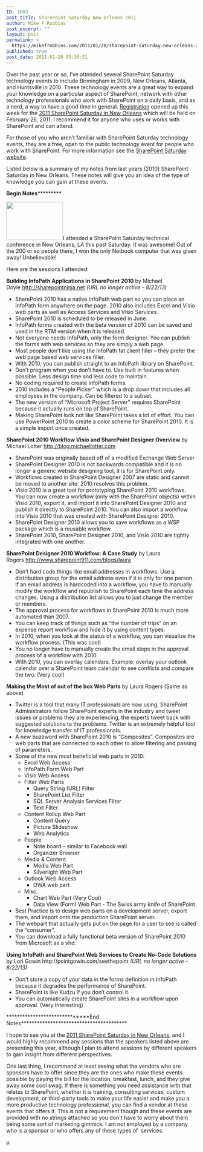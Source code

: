 ```yaml
---
ID: 1603
post_title: SharePoint Saturday New Orleans 2011
author: Mike F Robbins
post_excerpt: ""
layout: post
permalink: >
  https://mikefrobbins.com/2011/01/20/sharepoint-saturday-new-orleans-2011/
published: true
post_date: 2011-01-20 05:30:51
---
```

Over the past year or so, I’ve attended several SharePoint Saturday technology events to include Birmingham in 2009, New Orleans, Atlanta, and Huntsville in 2010. These technology events are a great way to expand your knowledge on a particular aspect of SharePoint, network with other technology professionals who work with SharePoint on a daily basis, and as a nerd, a way to have a good time in general. <a href="http://spsnola2011-ws.eventbrite.com/" target="_blank">Registration</a> opened up this week for the <a href="http://www.sharepointsaturday.org/neworleans/default.aspx" target="_blank">2011 SharePoint Saturday in New Orleans</a> which will be held on February 26, 2011. I recommend it for anyone who uses or works with SharePoint and can attend.

For those of you who aren’t familiar with SharePoint Saturday technology events, they are a free, open to the public technology event for people who work with SharePoint. For more information see the <a href="http://www.sharepointsaturday.org/default.aspx" target="_blank">SharePoint Saturday website</a>.

Listed below is a summary of my notes from last years (2010) SharePoint Saturday in New Orleans. These notes will give you an idea of the type of knowledge you can gain at these events.

******************************Begin Notes***************************************

<a href="http://mikefrobbins.com/wp-content/uploads/2011/01/asus-netbook.jpg"><img class="alignleft size-thumbnail wp-image-1606" title="asus-netbook" alt="" src="http://mikefrobbins.com/wp-content/uploads/2011/01/asus-netbook.jpg?w=150" width="150" height="101" /></a>I attended a SharePoint Saturday technical conference in New Orleans, LA this past Saturday. It was awesome! Out of the 200 or so people there, I won the only Netbook computer that was given away! Unbelievable!

Here are the sessions I attended:

<strong>Building InfoPath Applications in SharePoint 2010</strong> by Michael Doyle http://sharepointninja.net <em>(URL no longer active - 8/22/13)</em><a href="http://sharepointninja.net/" target="_blank">
</a>
<ul>
	<li>SharePoint 2010 has a native InfoPath web part so you can place an InfoPath form anywhere on the page. 2010 also includes Excel and Visio web parts as well as Access Services and Visio Services.</li>
	<li>SharePoint 2010 is scheduled to be released in June.</li>
	<li>InfoPath forms created with the beta version of 2010 can be saved and used in the RTM version when it is released.</li>
	<li>Not everyone needs InfoPath, only the form designer. You can publish the forms with web services so they are simply a web page.</li>
	<li>Most people don’t like using the InfoPath fat client filler – they prefer the web page based web services filler.</li>
	<li>With 2010, you can publish straight to an InfoPath library on SharePoint.</li>
	<li>Don’t program when you don’t have to. Use built in features when possible. Less design time and less code to maintain.</li>
	<li>No coding required to create InfoPath forms.</li>
	<li>2010 includes a “People Picker” which is a drop down that includes all employees in the company. Can be filtered to a subset.</li>
	<li>The new version of “Microsoft Project Server” requires SharePoint because it actually runs on top of SharePoint.</li>
	<li>Making SharePoint look not like SharePoint takes a lot of effort. You can use PowerPoint 2010 to create a color scheme for SharePoint 2010. It is a simple import once created.</li>
</ul>
<strong>SharePoint 2010 Workflow Visio and SharePoint Designer Overview</strong> by Michael Lotter <a href="http://blog.michaellotter.com/" target="_blank">http://blog.michaellotter.com</a>
<ul>
	<li>SharePoint was originally based off of a modified Exchange Web Server</li>
	<li>SharePoint Designer 2010 is not backwards compatible and it is no longer a generic website designing tool, it is for SharePoint only.</li>
	<li>Workflows created in SharePoint Designer 2007 are static and cannot be moved to another site. 2010 resolves this problem.</li>
	<li>Visio 2010 is a great tool for prototyping SharePoint 2010 workflows. You can now create a workflow (only with the SharePoint objects) within Visio 2010, export it, and import it into SharePoint Designer 2010 and publish it directly to SharePoint 2010. You can also import a workflow into Visio 2010 that was created with SharePoint Designer 2010.</li>
	<li>SharePoint Designer 2010 allows you to save workflows as a WSP package which is a reusable workflow.</li>
	<li>SharePoint 2010, SharePoint Designer 2010, and Visio 2010 are tightly integrated with one another.</li>
</ul>
<strong>SharePoint Designer 2010 Workflow: A Case Study</strong> by Laura Rogers <a href="http://www.sharepoint911.com/blogs/laura" target="_blank">http://www.sharepoint911.com/blogs/laura</a>
<ul>
	<li>Don’t hard code things like email addresses in workflows. Use a distribution group for the email address even if it is only for one person. If an email address is hardcoded into a workflow, you have to manually modify the workflow and republish to SharePoint each time the address changes. Using a distribution list allows you to just change the member or members.</li>
	<li>The approval process for workflows in SharePoint 2010 is much more automated than 2007.</li>
	<li>You can keep track of things such as “the number of trips” on an expense report workflow and hide it by using content types.</li>
	<li>In 2010, when you look at the status of a workflow, you can visualize the workflow process. (This was cool)</li>
	<li>You no longer have to manually create the email steps in the approval process of a workflow with 2010.</li>
	<li>With 2010, you can overlay calendars. Example: overlay your outlook calendar over a SharePoint team calendar to see conflicts and compare the two. (Very cool)</li>
</ul>
<strong>Making the Most of out of the box Web Parts</strong> by Laura Rogers (Same as above)
<ul>
	<li>Twitter is a tool that many IT professionals are now using. SharePoint Administrators follow SharePoint experts in the industry and tweet issues or problems they are experiencing, the experts tweet back with suggested solutions to the problems. Twitter is an extremely helpful tool for knowledge transfer of IT professionals.</li>
	<li>A new buzzword with SharePoint 2010 is “Composites”. Composites are web parts that are connected to each other to allow filtering and passing of parameters.</li>
	<li>Some of the new most beneficial web parts in 2010:
<ul>
	<li>Excel Web Access</li>
	<li>InfoPath Form Web Part</li>
	<li>Visio Web Access</li>
	<li>Filter Web Parts
<ul>
	<li>Query String (URL) Filter</li>
	<li>SharePoint List Filter</li>
	<li>SQL Server Analysis Services Filter</li>
	<li>Text Filter</li>
</ul>
</li>
	<li>Content Rollup Web Part
<ul>
	<li>Content Query</li>
	<li>Picture Slideshow</li>
	<li>Web Analytics</li>
</ul>
</li>
	<li>People
<ul>
	<li>Note board – similar to Facebook wall</li>
	<li>Organizer Browser</li>
</ul>
</li>
	<li>Media &amp; Content
<ul>
	<li>Media Web Part</li>
	<li>Silverlight Web Part</li>
</ul>
</li>
	<li>Outlook Web Access
<ul>
	<li>OWA web part</li>
</ul>
</li>
	<li>Misc.
<ul>
	<li>Chart Web Part (Very Cool)</li>
	<li>Data View (Form) Web Part - The Swiss army knife of SharePoint</li>
</ul>
</li>
</ul>
</li>
	<li>Best Practice is to design web parts on a development server, export them, and import onto the production SharePoint server.</li>
	<li>The webpart that actually gets put on the page for a user to see is called the “consumer”.</li>
	<li>You can download a fully functional beta version of SharePoint 2010 from Microsoft as a vhd.</li>
</ul>
<strong>Using InfoPath and SharePoint Web Services to Create No-Code Solutions</strong> by Lori Gowin http://pointgowin.com/seethepoint <em>(URL no longer active - 8/22/13)</em>
<ul>
	<li>Don’t store a copy of your data in the forms definition in InfoPath because it degrades the performance of SharePoint.</li>
	<li>SharePoint is like Kudzu if you don’t control it.</li>
	<li>You can automatically create SharePoint sites in a workflow upon approval. (Very Interesting)</li>
</ul>
******************************End Notes****************************************

I hope to see you at the <a href="http://www.sharepointsaturday.org/neworleans/default.aspx" target="_blank">2011 SharePoint Saturday in New Orleans</a>, and I would highly recommend any sessions that the speakers listed above are presenting this year, although I plan to attend sessions by different speakers to gain insight from different perspectives.

One last thing, I recommend at least seeing what the vendors who are sponsors have to offer since they are the ones who make these events possible by paying the bill for the location, breakfast, lunch, and they give away some cool swag. If there is something you need assistance with that relates to SharePoint, whether it is training, consulting services, custom development, or third-party tools to make your life easier and make you a more productive technology professional, you can find a vendor at these events that offers it. This is not a requirement though and these events are provided with no strings attached so you don't have to worry about them being some sort of marketing gimmick. I am not employed by a company who is a sponsor or who offers any of these types of  services.

µ
